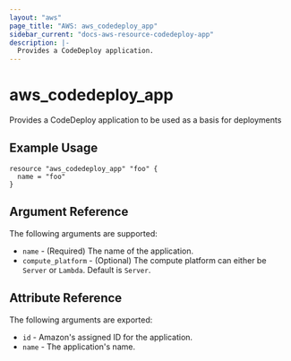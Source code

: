 ```yaml
---
layout: "aws"
page_title: "AWS: aws_codedeploy_app"
sidebar_current: "docs-aws-resource-codedeploy-app"
description: |-
  Provides a CodeDeploy application.
---
```


# aws_codedeploy_app

Provides a CodeDeploy application to be used as a basis for deployments

## Example Usage

```hcl
resource "aws_codedeploy_app" "foo" {
  name = "foo"
}
```

## Argument Reference

The following arguments are supported:

* `name` - (Required) The name of the application.
* `compute_platform` - (Optional) The compute platform can either be `Server` or `Lambda`. Default is `Server`.

## Attribute Reference

The following arguments are exported:

* `id` - Amazon's assigned ID for the application.
* `name` - The application's name.
